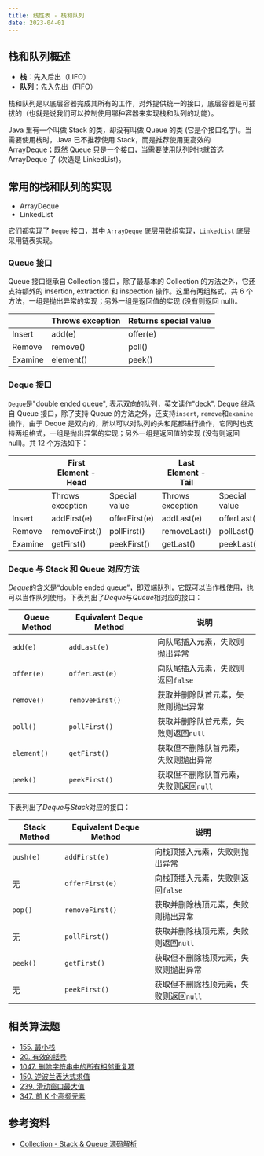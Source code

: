```yaml
---
title: 线性表 - 栈和队列
date: 2023-04-01
---
```


## 栈和队列概述

- **栈**：先入后出（LIFO）
- **队列**：先入先出（FIFO）

栈和队列是以底层容器完成其所有的工作，对外提供统一的接口，底层容器是可插拔的（也就是说我们可以控制使用哪种容器来实现栈和队列的功能）。

Java 里有一个叫做 Stack 的类，却没有叫做 Queue 的类 (它是个接口名字)。当需要使用栈时，Java 已不推荐使用 Stack，而是推荐使用更高效的 ArrayDeque；既然 Queue 只是一个接口，当需要使用队列时也就首选 ArrayDeque 了 (次选是 LinkedList)。

## 常用的栈和队列的实现

- ArrayDeque
- LinkedList

它们都实现了 `Deque` 接口，其中 `ArrayDeque` 底层用数组实现，`LinkedList` 底层采用链表实现。

### Queue 接口

Queue 接口继承自 Collection 接口，除了最基本的 Collection 的方法之外，它还支持额外的 insertion, extraction 和 inspection 操作。这里有两组格式，共 6 个方法，一组是抛出异常的实现；另外一组是返回值的实现 (没有则返回 null)。

|         | Throws exception | Returns special value |
| ------- | ---------------- | --------------------- |
| Insert  | add(e)           | offer(e)              |
| Remove  | remove()         | poll()                |
| Examine | element()        | peek()                |

### Deque 接口

`Deque`是"double ended queue", 表示双向的队列，英文读作"deck". Deque 继承自 Queue 接口，除了支持 Queue 的方法之外，还支持`insert`, `remove`和`examine`操作，由于 Deque 是双向的，所以可以对队列的头和尾都进行操作，它同时也支持两组格式，一组是抛出异常的实现；另外一组是返回值的实现 (没有则返回 null)。共 12 个方法如下：

|         | First Element - Head |               | Last Element - Tail |               |
| ------- | -------------------- | ------------- | ------------------- | ------------- |
|         | Throws exception     | Special value | Throws exception    | Special value |
| Insert  | addFirst(e)          | offerFirst(e) | addLast(e)          | offerLast(e)  |
| Remove  | removeFirst()        | pollFirst()   | removeLast()        | pollLast()    |
| Examine | getFirst()           | peekFirst()   | getLast()           | peekLast()    |


### Deque 与 Stack 和 Queue 对应方法

*Deque*的含义是“double ended queue”，即双端队列，它既可以当作栈使用，也可以当作队列使用。下表列出了*Deque*与*Queue*相对应的接口：

| Queue Method | Equivalent Deque Method | 说明                                   |
| ------------ | ----------------------- | -------------------------------------- |
| `add(e)`     | `addLast(e)`            | 向队尾插入元素，失败则抛出异常         |
| `offer(e)`   | `offerLast(e)`          | 向队尾插入元素，失败则返回`false`      |
| `remove()`   | `removeFirst()`         | 获取并删除队首元素，失败则抛出异常     |
| `poll()`     | `pollFirst()`           | 获取并删除队首元素，失败则返回`null`   |
| `element()`  | `getFirst()`            | 获取但不删除队首元素，失败则抛出异常   |
| `peek()`     | `peekFirst()`           | 获取但不删除队首元素，失败则返回`null` |

下表列出了*Deque*与*Stack*对应的接口：

| Stack Method | Equivalent Deque Method | 说明                                   |
| ------------ | ----------------------- | -------------------------------------- |
| `push(e)`    | `addFirst(e)`           | 向栈顶插入元素，失败则抛出异常         |
| 无           | `offerFirst(e)`         | 向栈顶插入元素，失败则返回`false`      |
| `pop()`      | `removeFirst()`         | 获取并删除栈顶元素，失败则抛出异常     |
| 无           | `pollFirst()`           | 获取并删除栈顶元素，失败则返回`null`   |
| `peek()`     | `getFirst()`            | 获取但不删除栈顶元素，失败则抛出异常   |
| 无           | `peekFirst()`           | 获取但不删除栈顶元素，失败则返回`null` |

## 相关算法题

- [155. 最小栈](https://leetcode.cn/problems/min-stack/)
- [20. 有效的括号](https://leetcode.cn/problems/valid-parentheses/)
- [1047. 删除字符串中的所有相邻重复项](https://leetcode.cn/problems/remove-all-adjacent-duplicates-in-string/)
- [150. 逆波兰表达式求值](https://leetcode.cn/problems/evaluate-reverse-polish-notation/)
- [239. 滑动窗口最大值](https://leetcode.cn/problems/sliding-window-maximum/)
- [347. 前 K 个高频元素](https://leetcode.cn/problems/top-k-frequent-elements/)

## 参考资料

- [Collection - Stack & Queue 源码解析](https://pdai.tech/md/java/collection/java-collection-Queue&Stack.html)